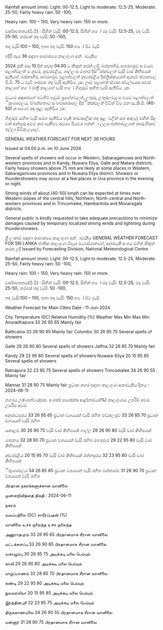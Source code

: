 Rainfall amount (mm): Light: 00-12.5, Light to moderate: 12.5-25, Moderate: 25-50, Fairly heavy rain: 50 -100,

Heavy rain: 100 – 150, Very heavy rain: 150 or more.

වර්ෂාපතනය(මි.මී) : සිහින් වැසි: 00-12.5, සිහින් හ ෝ මද වැසි: 12.5-25, මද වැසි: 25-50, තරමක් තද වැසි: 50 -100,

තද වැසි:100 – 150, ඉතා තද වැසි: 150 හ ෝ ඊට වැඩි

ඉදිරි පැය 36 සඳහා සාමාන්‍යය කාලගුණ අන්‍ාවැකිය

2024 ජුනි මස 10 දින්‍ සවස 04.00 ට නිකුත් කරන්‍ ලදි. බස්නාහිර, සබරගමුව ස වයඹ පළාත්වලත් ම නුවර, නුවරඑළිය, ගාල්ල ස මාතර දිස්ික්කවලත් වැසි වාර කිහිපයක් ඇතිහේ. බස්නාහිර, සබරගමුව පළාත්වලත් නුවරඑළිය දිස්ත්‍රික්කයේත් ඇතැම් ස්ථානවල මි.මී. 75 ට වැඩි තරමක තද වැසි ඇතිවිය ැක. ඌව පළාහත් ස්ථාන ස්වල්පයක සවස් කාලහේ හ ෝ රාත්‍රී කාලහේ වැසි හ ෝ ගිගුරුම් සහිත වැසි ඇතිවිය ැක.

මධ්‍යම කඳුකරහේ බටහිර බෑවුම් ප්‍රහේශවලත්, උතුරු, උතුරු-මැද ස වයඹ පළාත්වලත් ිකුණාමලය, ම්බන්හතාට ස හමානරාගල දිස්ික්කවලත් විටින් විට මන පැ.කි.මී. (40-50) ක පමණ තද සුළං ඇතිවිය ැක.

ගිගුරුම් සහිත වැසි සමග ඇතිවිය හැකි තාවකාලික තද සුළං වලින් සහ අකුණු මඟින් සිදු වන්‍ අන්‍තුරු අවම කර ගැනීමට අවශ්‍ය පියවර ගන්න්‍ා ලලස ජන්‍තාවලගන් කාරුණිකව ඉල්ලා සිටිනු ලැලේ.

GENERAL WEATHER FORECAST FOR NEXT 36 HOURS

Issued at 04.00 p.m. on 10 June 2024

Several spells of showers will occur in Western, Sabaragamuwa and North-western provinces and in Kandy, Nuwara Eliya, Galle and Matara districts. Fairly heavy showers above 75 mm are likely at some places in Western, Sabaragamuwa provinces and in Nuwara Eliya district. Showers or thundershowers may occur at a few places in Uva province in the evening or night.

Strong winds of about (40-50) kmph can be expected at times over Western slopes of the central hills, Northern, North-central and North-western provinces and in Trincomalee, Hambantota and Monaragala districts.

General public is kindly requested to take adequate precautions to minimize damages caused by temporary localized strong winds and lightning during thundershowers.

ශ්‍රී ලංකාව සඳහා සාමාන්‍යය කාලගුණ අන්‍ාවැකිය GENERAL WEATHER FORECAST FOR SRI LANKA ජාතික කාලගුණ විදයා මධ්‍යස්ථානහේ, අනාවැකි අංශය මගින් නිකුත් කරන ලදි Issued by Forecasting Division, National Meteorological Centre

Rainfall amount (mm): Light: 00-12.5, Light to moderate: 12.5-25, Moderate: 25-50, Fairly heavy rain: 50 -100,

Heavy rain: 100 – 150, Very heavy rain: 150 or more.

වර්ෂාපතනය(මි.මී) : සිහින් වැසි: 00-12.5, සිහින් හ ෝ මද වැසි: 12.5-25, මද වැසි: 25-50, තරමක් තද වැසි: 50 -100,

තද වැසි:100 – 150, ඉතා තද වැසි: 150 හ ෝ ඊට වැඩි

Weather Forecast for Main Cities Date : 11-Jun-2024

City Temperature (0C) Relative Humidity (%) Weather Max Min Max Min Anuradhapura 33 26 95 65 Mainly fair

Batticaloa 33 26 90 65 Mainly fair Colombo 30 26 95 75 Several spells of showers

Galle 29 26 90 80 Several spells of showers Jaffna 32 28 85 70 Mainly fair

Kandy 29 22 95 80 Several spells of showers Nuwara-Eliya 20 15 95 85 Several spells of showers

Ratnapura 32 23 95 75 Several spells of showers Trincomalee 34 26 90 55 Mainly fair

Mannar 31 28 90 75 Mainly fair ප්‍රධාන නගර සදහා කාලගුණ අනාවැකිය දිනය : 2024-06-11

නගරය උෂ්ණත්වය(සස. අංශක) සාසේක්ෂ ආර්ද්‍රතාවය(%) කාලගුණය උපරිම අවම උපරිම අවම

අනුරාධපුරය 33 26 95 65 ප්‍රධාන වශයයන් වැසි රහිත මඩකලපුව 33 26 85 70 ප්‍රධාන වශයයන් වැසි රහිත

යකාළඹ 30 26 90 75 වැසි වාර කිහිපයක් ගාල්ල 29 26 90 80 වැසි වාර කිහිපයක්

යාපනය 32 28 90 70 ප්‍රධාන වශයයන් වැසි රහිත මහනුවර 29 22 95 80 වැසි වාර කිහිපයක්

නුවරඑළිය 20 15 95 70 වැසි වාර කිහිපයක් රත්නපුරය 32 23 95 80 වැසි වාර කිහිපයක්

ිකුණාමලය 34 26 85 65 ප්‍රධාන වශයයන් වැසි රහිත මන්නාරම 31 28 90 70 ප්‍රධාන වශයයන් වැසි රහිත

பிரதான நகரங்களுக்கான வானிலை

முன்னறிவித்தை் திகதி : 2024-06-11

நகரம்

வவப்பநிலை (0C) சாரீரப்பதன் (%)

வானிலை உச்ச குலைந்த உச்ச குலைந்த

அனுராதபுரம் 33 26 95 65 பிரதானமாக சீரான வானிலை

மட்டக்களப்பு 33 26 90 65 பிரதானமாக சீரான வானிலை

வகாழும்பு 30 26 95 75 அடிக்கடி மலை பெய்யும்

காலி 29 26 90 80 அடிக்கடி மலை பெய்யும்

யாழ்ப்பாணம் 32 28 85 70 பிரதானமாக சீரான வானிலை

கண்டி 29 22 95 80 அடிக்கடி மலை பெய்யும்

நுவவரலியா 20 15 95 85 அடிக்கடி மலை பெய்யும்

இரத்தினபுரி 32 23 95 75 அடிக்கடி மலை பெய்யும்

திருககாணமலை 34 26 90 55 பிரதானமாக சீரான வானிலை

மன்னார் 31 28 90 75 பிரதானமாக சீரான வானிலை